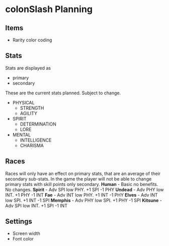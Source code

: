 # colonSlash Planning

## Items

 - Rarity color coding


## Stats

Stats are displayed as
- primary
 - secondary

These are the current stats planned. Subject to change.
- PHYSICAL
  - STRENGTH
  - AGILITY
- SPIRIT
  - DETERMINATION
  - LORE
- MENTAL
  - INTELLIGENCE
  - CHARISMA

## Races

Races will only have an effect on primary stats, that are an average of their secondary sub-stats.
In the game the player will not be able to change primary stats with skill points only secondary.
**Human** - Basic no benefits.
No changes.
**Spirit** - Adv SPI low PHY.
+1 SPI -1 PHY
**Undead** - Adv PHY low INT.
+1 PHY -1 INT
**Fae** - Adv INT low PHY.
+1 INT -1 PHY
**Elves** - Adv INT low SPI.
+1 INT -1 SPI
**Memphis** - Adv PHY low SPI.
+1 PHY -1 SPI
**Kitsune** - Adv SPI low INT.
+1 SPI -1 INT

## Settings
 - Screen width
 - Font color